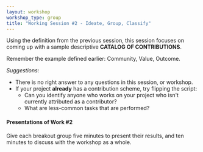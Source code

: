 ```yaml
---
layout: workshop
workshop_type: group
title: "Working Session #2 - Ideate, Group, Classify"
---
```


Using the definition from the previous session, this session focuses on coming up with a sample descriptive **CATALOG OF CONTRIBUTIONS**.

Remember the example defined earlier: Community, Value, Outcome.

_Suggestions:_

* There is no right answer to any questions in this session, or workshop. 
* If your project **already** has a contribution scheme, try flipping the script:
    * Can you identify anyone who works on your project who isn't currently attributed as a contributor? 
    * What are less-common tasks that are performed? 

#### Presentations of Work #2

Give each breakout group five minutes to present their results, and ten minutes to discuss with the workshop as a whole.

